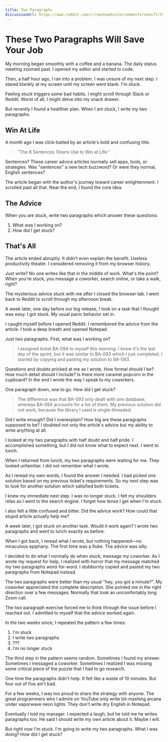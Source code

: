 ```yaml
---
title: Two Paragraphs
discussionUrl: https://www.reddit.com/r/reedswebsite/comments/xmns77/these_two_paragraphs_will_save_your_job/
---
```


# These Two Paragraphs Will Save Your Job

My morning began smoothly with a coffee and a banana. The daily status meeting zoomed past. I opened my editor and started to code.

Then, a half hour ago, I ran into a problem. I was unsure of my next step. I stared blankly at my screen until my screen went blank. I'm stuck.

Feeling stuck triggers some bad habits. I might scroll through Slack or Reddit. Worst of all, I might delve into my snack drawer.

But recently I found a healthier plan. When I am stuck, I write my two paragraphs.

## Win At Life

A month ago I was click-baited by an article's bold and confusing title.

> "The 8 Sentences 10xers Use to Win at Life."

Sentences? These career advice articles normally sell apps, tools, or strategies. Was "sentences" a new tech buzzword? Or were they normal, English sentences?

The article began with the author's journey toward career enlightenment. I scrolled past all that. Near the end, I found the core idea.

## The Advice

When you are stuck, write two paragraphs which answer these questions:

1. What was I working on?
2. How did I get stuck?

## That's All

The article ended abruptly. It didn't even explain the benefit. Useless productivity theater. I considered removing it from my browser history.

Just write? No one writes like that in the middle of work. What's the point? When you're stuck, you message a coworker, search online, or take a walk, right?

The mysterious advice stuck with me after I closed the browser tab. I went back to Reddit to scroll through my afternoon break.

A week later, one day before our big release, I took on a task that I thought was easy. I got stuck. My usual panic behavior set in.

I caught myself before I opened Reddit. I remembered the advice from the article. I took a deep breath and opened Notepad.

Just two paragraphs. First, what was I working on?

> I assigned ticket BA-094 to myself this morning. I know it's the last day of the sprint, but it was similar to BA-093 which I just completed. I started by copying and pasting my solution to BA-093.

Questions and doubts pricked at me as I wrote. How formal should I be? How much detail should I include? Is there more caramel popcorn in the cupboard? In the end I wrote the way I speak to my coworkers.

One paragraph down, one to go. How did I get stuck?

> The difference was that BA-093 only dealt with one database, whereas BA-094 accounts for a list of them. My previous solution did not work, because the library I used is single-threaded.

Did I write enough? Did I overexplain? How big are these paragraphs supposed to be? I doubted not only the article's advice but my ability to write anything at all.

I looked at my two paragraphs with half doubt and half pride. I accomplished something, but I did not know what to expect next. I went to lunch.

When I returned from lunch, my two paragraphs were waiting for me. They looked unfamiliar. I did not remember what I wrote.

As I reread my own words, I found the answer I needed. I had picked one solution based on my previous ticket's requirements. So my next step was to look for another solution which satisfied both tickets.

I knew my immediate next step. I was no longer stuck. I felt my shoulders relax as I went to the search engine. I forget how tense I get when I'm stuck.

I also felt a little confused and bitter. Did the advice work? How could that stupid article actually help me?

A week later, I got stuck on another task. Would it work again? I wrote two paragraphs and went to lunch exactly as before.

When I got back, I reread what I wrote, but nothing happened&mdash;no miraculous epiphany. The first time was a fluke. The advice was silly.

I decided to do what I normally do when stuck, message my coworker. As I wrote my request for help, I realized with horror that my message matched my two paragraphs word-for-word. I stubbornly copied and pasted my two paragraphs from Notepad instead.

The two paragraphs were better than my usual "hey, you got a minute?". My coworker appreciated the complete description. She pointed me in the right direction over a few messages. Normally that took an uncomfortably long Zoom call.

The two paragraph exercise forced me to think through the issue before I reached out. I admitted to myself that the advice worked again.

In the two weeks since, I repeated the pattern a few times:

1. I'm stuck
2. I write two paragraphs
3. ???
4. I'm no longer stuck

The third step in the pattern seems random. Sometimes I found my answer. Sometimes I messaged a coworker. Sometimes I realized I was missing some critical piece of the puzzle that I had to go research.

One time the paragraphs didn't help. It felt like a waste of 10 minutes. But four out of five ain't bad.

For a few weeks, I was too proud to share the strategy with anyone. The great programmers who I admire on YouTube only write bit-mashing arcana under vaporwave neon lights. They don't write dry English in Notepad.

Eventually I told my manager. I expected a laugh, but he told me he writes paragraphs too. He said I should write my own article about it. Maybe I will.

But right now I'm stuck. I'm going to write my two paragraphs. What I was doing? How did I get stuck?

